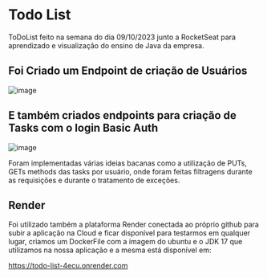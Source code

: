 # Todo List

ToDoList feito na semana do dia 09/10/2023 junto a RocketSeat para aprendizado e visualização do ensino de Java da empresa.

## Foi Criado um Endpoint de criação de Usuários
![image](https://github.com/viniciusdemoraess/todo-list/assets/66479557/2df2626a-564c-4143-ae14-ec14b69d3936)

## E também criados endpoints para criação de Tasks com o login Basic Auth

![image](https://github.com/viniciusdemoraess/todo-list/assets/66479557/0145ce77-2f33-4a9a-8c45-0bdbb8246bbd)

Foram implementadas várias ideias bacanas como a utilização de PUTs, GETs methods das tasks por usuário, onde foram feitas filtragens durante as requisições e
durante o tratamento de exceções.

## Render

Foi utilizado também a plataforma Render conectada ao próprio github para subir a aplicação na Cloud e ficar disponível para testarmos em qualquer lugar, criamos um DockerFile com a imagem do ubuntu e o 
JDK 17 que utilizamos na nossa aplicação e a mesma está disponível em: 

https://todo-list-4ecu.onrender.com
